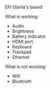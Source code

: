 EFI Olarila's based

What is working:
- Audio
- Brightness
- Battery Indicator
- HDMI port
- Keyboard
- Trackpad
- Ethernet

What is not working:
- Wifi
- Bluetooth
